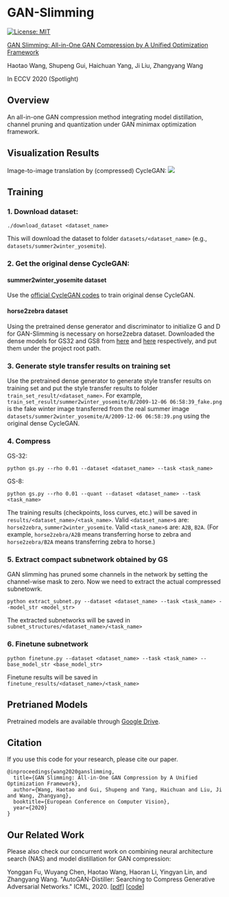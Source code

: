 # GAN-Slimming

[![License: MIT](https://img.shields.io/badge/License-MIT-green.svg)](https://opensource.org/licenses/MIT)

[GAN Slimming: All-in-One GAN Compression by A Unified Optimization Framework](https://www.ecva.net/papers/eccv_2020/papers_ECCV/papers/123490052.pdf)

Haotao Wang, Shupeng Gui, Haichuan Yang, Ji Liu, Zhangyang Wang

In ECCV 2020 (Spotlight)

## Overview
An all-in-one GAN compression method integrating model distillation, channel pruning and quantization under GAN minimax optimization framework.

## Visualization Results
Image-to-image translation by (compressed) CycleGAN:
![](results.PNG)

## Training
### 1. Download dataset:
```
./download_dataset <dataset_name>
```
This will download the dataset to folder `datasets/<dataset_name>` (e.g., `datasets/summer2winter_yosemite`).

### 2. Get the original dense CycleGAN:
#### summer2winter_yosemite dataset
Use the [official CycleGAN codes](https://github.com/junyanz/pytorch-CycleGAN-and-pix2pix) to train original dense CycleGAN.

#### horse2zebra dataset
Using the pretrained dense generator and discriminator to initialize G and D for GAN-Slimming is necessary on horse2zebra dataset. Downloaded the dense models for GS32 and GS8 from [here](https://drive.google.com/drive/u/1/folders/10PwGVXBllb5SCfGwIFNUiaQ_bkV-0ROT) and [here](https://drive.google.com/drive/u/1/folders/1uRnbXfFAqrf_eLVBgccIgcnDSlxdHd60) respectively, and put them under the project root path.

### 3. Generate style transfer results on training set
Use the pretrained dense generator to generate style transfer results on training set and put the style transfer results to folder `train_set_result/<dataset_name>`.
For example, `train_set_result/summer2winter_yosemite/B/2009-12-06 06:58:39_fake.png` is the fake winter image transferred from the real summer image `datasets/summer2winter_yosemite/A/2009-12-06 06:58:39.png` using the original dense CycleGAN.

### 4. Compress
GS-32:
```
python gs.py --rho 0.01 --dataset <dataset_name> --task <task_name>
```

GS-8:
```
python gs.py --rho 0.01 --quant --dataset <dataset_name> --task <task_name>
```

The training results (checkpoints, loss curves, etc.) will be saved in `results/<dataset_name>/<task_name>`.
Valid `<dataset_name>`s are: `horse2zebra`, `summer2winter_yosemite`.
Valid `<task_name>`s are: `A2B`, `B2A`. (For example, `horse2zebra/A2B` means transferring horse to zebra and `horse2zebra/B2A` means transferring zebra to horse.)


### 5. Extract compact subnetwork obtained by GS
GAN slimming has pruned some channels in the network by setting the channel-wise mask to zero. Now we need to extract the actual compressed subnetowrk.

```
python extract_subnet.py --dataset <dataset_name> --task <task_name> --model_str <model_str> 
```

The extracted subnetworks will be saved in `subnet_structures/<dataset_name>/<task_name>`

### 6. Finetune subnetwork
```
python finetune.py --dataset <dataset_name> --task <task_name> --base_model_str <base_model_str>
```

Finetune results will be saved in `finetune_results/<dataset_name>/<task_name>`

## Pretrianed Models
Pretrained models are available through [Google Drive](https://drive.google.com/drive/folders/1aBAyuaGX1jxF3lqx1HEzEieX_cXjIapq?usp=sharing).

## Citation
If you use this code for your research, please cite our paper.
```
@inproceedings{wang2020ganslimming,
  title={GAN Slimming: All-in-One GAN Compression by A Unified Optimization Framework},
  author={Wang, Haotao and Gui, Shupeng and Yang, Haichuan and Liu, Ji and Wang, Zhangyang},
  booktitle={European Conference on Computer Vision},
  year={2020}
}
```

## Our Related Work
Please also check our concurrent work on combining neural architecture search (NAS) and model distillation for GAN compression:

Yonggan Fu, Wuyang Chen, Haotao Wang, Haoran Li, Yingyan Lin, and Zhangyang Wang. "AutoGAN-Distiller: Searching to Compress Generative Adversarial Networks." ICML, 2020.
\[[pdf](https://arxiv.org/pdf/2006.08198.pdf)\] \[[code](https://github.com/VITA-Group/AGD)\]